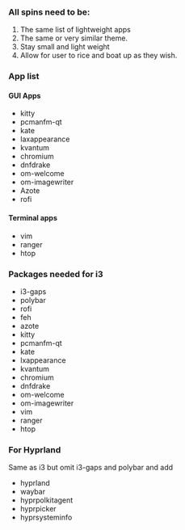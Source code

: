 ### All spins need to be:

1. The same list of lightweight apps
2. The same or very similar theme. 
3. Stay small and light weight
4. Allow for user to rice and boat up as they wish.

### App list

#### GUI Apps

- kitty
- pcmanfm-qt
- kate
- laxappearance
- kvantum
- chromium
- dnfdrake
- om-welcome
- om-imagewriter
- Azote
- rofi

#### Terminal apps

- vim
- ranger
- htop

### Packages needed for i3

- i3-gaps
- polybar
- rofi
- feh
- azote
- kitty
- pcmanfm-qt
- kate
- lxappearance
- kvantum
- chromium
- dnfdrake
- om-welcome
- om-imagewriter
- vim
- ranger
- htop

### For Hyprland

Same as i3 but omit i3-gaps and polybar and add

- hyprland
- waybar
- hyprpolkitagent
- hyprpicker
- hyprsysteminfo
